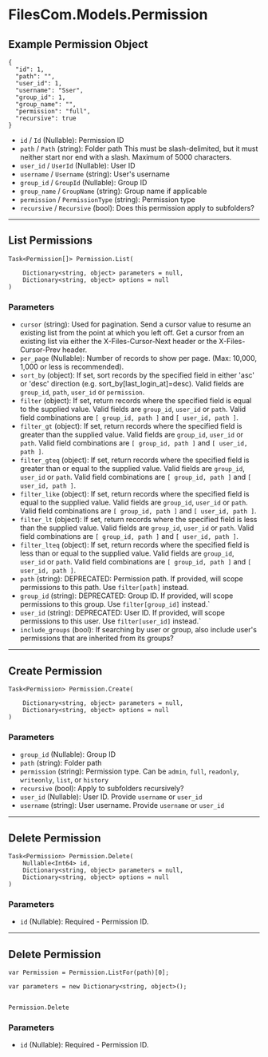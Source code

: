 # FilesCom.Models.Permission

## Example Permission Object

```
{
  "id": 1,
  "path": "",
  "user_id": 1,
  "username": "Sser",
  "group_id": 1,
  "group_name": "",
  "permission": "full",
  "recursive": true
}
```

* `id` / `Id`  (Nullable<Int64>): Permission ID
* `path` / `Path`  (string): Folder path This must be slash-delimited, but it must neither start nor end with a slash. Maximum of 5000 characters.
* `user_id` / `UserId`  (Nullable<Int64>): User ID
* `username` / `Username`  (string): User's username
* `group_id` / `GroupId`  (Nullable<Int64>): Group ID
* `group_name` / `GroupName`  (string): Group name if applicable
* `permission` / `PermissionType`  (string): Permission type
* `recursive` / `Recursive`  (bool): Does this permission apply to subfolders?


---

## List Permissions

```
Task<Permission[]> Permission.List(
    
    Dictionary<string, object> parameters = null,
    Dictionary<string, object> options = null
)
```

### Parameters

* `cursor` (string): Used for pagination.  Send a cursor value to resume an existing list from the point at which you left off.  Get a cursor from an existing list via either the X-Files-Cursor-Next header or the X-Files-Cursor-Prev header.
* `per_page` (Nullable<Int64>): Number of records to show per page.  (Max: 10,000, 1,000 or less is recommended).
* `sort_by` (object): If set, sort records by the specified field in either 'asc' or 'desc' direction (e.g. sort_by[last_login_at]=desc). Valid fields are `group_id`, `path`, `user_id` or `permission`.
* `filter` (object): If set, return records where the specified field is equal to the supplied value. Valid fields are `group_id`, `user_id` or `path`. Valid field combinations are `[ group_id, path ]` and `[ user_id, path ]`.
* `filter_gt` (object): If set, return records where the specified field is greater than the supplied value. Valid fields are `group_id`, `user_id` or `path`. Valid field combinations are `[ group_id, path ]` and `[ user_id, path ]`.
* `filter_gteq` (object): If set, return records where the specified field is greater than or equal to the supplied value. Valid fields are `group_id`, `user_id` or `path`. Valid field combinations are `[ group_id, path ]` and `[ user_id, path ]`.
* `filter_like` (object): If set, return records where the specified field is equal to the supplied value. Valid fields are `group_id`, `user_id` or `path`. Valid field combinations are `[ group_id, path ]` and `[ user_id, path ]`.
* `filter_lt` (object): If set, return records where the specified field is less than the supplied value. Valid fields are `group_id`, `user_id` or `path`. Valid field combinations are `[ group_id, path ]` and `[ user_id, path ]`.
* `filter_lteq` (object): If set, return records where the specified field is less than or equal to the supplied value. Valid fields are `group_id`, `user_id` or `path`. Valid field combinations are `[ group_id, path ]` and `[ user_id, path ]`.
* `path` (string): DEPRECATED: Permission path.  If provided, will scope permissions to this path. Use `filter[path]` instead.
* `group_id` (string): DEPRECATED: Group ID.  If provided, will scope permissions to this group. Use `filter[group_id]` instead.`
* `user_id` (string): DEPRECATED: User ID.  If provided, will scope permissions to this user. Use `filter[user_id]` instead.`
* `include_groups` (bool): If searching by user or group, also include user's permissions that are inherited from its groups?


---

## Create Permission

```
Task<Permission> Permission.Create(
    
    Dictionary<string, object> parameters = null,
    Dictionary<string, object> options = null
)
```

### Parameters

* `group_id` (Nullable<Int64>): Group ID
* `path` (string): Folder path
* `permission` (string):  Permission type.  Can be `admin`, `full`, `readonly`, `writeonly`, `list`, or `history`
* `recursive` (bool): Apply to subfolders recursively?
* `user_id` (Nullable<Int64>): User ID.  Provide `username` or `user_id`
* `username` (string): User username.  Provide `username` or `user_id`


---

## Delete Permission

```
Task<Permission> Permission.Delete(
    Nullable<Int64> id, 
    Dictionary<string, object> parameters = null,
    Dictionary<string, object> options = null
)
```

### Parameters

* `id` (Nullable<Int64>): Required - Permission ID.


---

## Delete Permission

```
var Permission = Permission.ListFor(path)[0];

var parameters = new Dictionary<string, object>();


Permission.Delete
```

### Parameters

* `id` (Nullable<Int64>): Required - Permission ID.
